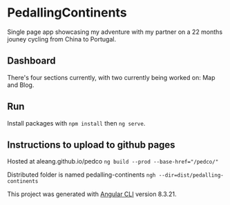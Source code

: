 # PedallingContinents
Single page app showcasing my adventure with my partner on a 22 months jouney cycling from China to Portugal.

## Dashboard
There's four sections currently, with two currently being worked on: Map and Blog. 

## Run
Install packages with `npm install` 
then `ng serve`.

## Instructions to upload to github pages
Hosted at aleang.github.io/pedco
`ng build --prod --base-href="/pedco/"`

Distributed folder is named pedalling-continents
`ngh --dir=dist/pedalling-continents`

This project was generated with [Angular CLI](https://github.com/angular/angular-cli) version 8.3.21.